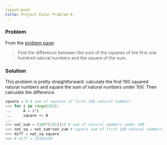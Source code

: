 ```yaml
---
layout:post
title: Project Euler Problem 6 
---
```


### Problem 
From the [problem page](https://projecteuler.net/problem=6):
>Find the difference between the sum of the squares of the first one hundred natural numbers and the square of the sum.

### Solution 
This problem is pretty straightforward: calculate the first 100 squared natural numbers 
and square the sum of natural numbers under 100. Then calculate the difference. 

```python
square = 0 # sum of squares of first 100 natural numbers
>>> for i in range(101):
...     A = i*i
...     square += A
...
>>> nat_sum = (100*(101))/2 # sum of natural numbers under 100
>>> nat_sq = nat_sum*nat_sum # square sum of first 100 natural numbers
>>> diff = nat_sq-square 
>>> # diff = 25164150
```
